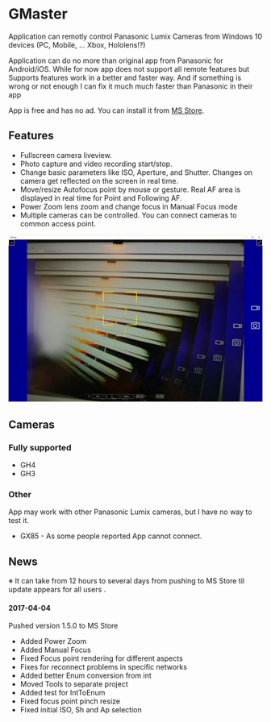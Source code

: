 # GMaster
Application can remotly control Panasonic Lumix Cameras from Windows 10 devices (PC, Mobile, ... Xbox, Hololens!?)

Application can do no more than original app from Panasonic for Android/iOS. 
While for now app does not support all remote features but Supports features work in a better and faster way. 
And if something is wrong or not enough I can fix it much much faster than Panasonic in their app

App is free and has no ad. You can install it from [MS Store](https://www.microsoft.com/store/apps/9NC2W8KC526F).

## Features
* Fullscreen camera liveview.
* Photo capture and video recording start/stop.
* Change basic parameters like ISO, Aperture, and Shutter. Changes on camera get reflected on the screen in real time.
* Move/resize Autofocus point by mouse or gesture. Real AF area is displayed in real time for Point and Following AF.
* Power Zoom lens zoom and change focus in Manual Focus mode
* Multiple cameras can be controlled. You can connect cameras to common access point.

![Screenshot](/images/screenshots/PC-2.jpg)

## Cameras
### Fully supported
* GH4
* GH3

### Other
App may work with other Panasonic Lumix cameras, but I have no way to test it.

* GX85 - As some people reported App cannot connect.

## News
※ It can take from 12 hours to several days from pushing to MS Store til update appears for all users .

#### 2017-04-04
Pushed version 1.5.0 to MS Store

* Added Power Zoom
* Added Manual Focus
* Fixed Focus point rendering for different aspects
* Fixes for reconnect problems in specific networks
* Added better Enum conversion from int
* Moved Tools to separate project
* Added test for IntToEnum
* Fixed focus point pinch resize
* Fixed initial ISO, Sh and Ap selection


